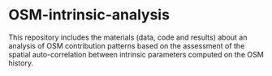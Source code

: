 # OSM-intrinsic-analysis

This repository includes the materials (data, code and results) about an analysis of OSM contribution patterns based on the assessment of the spatial auto-correlation between intrinsic parameters computed on the OSM history.
